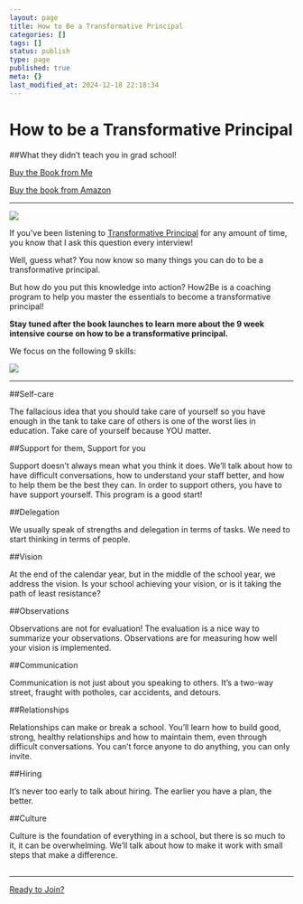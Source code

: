 ```yaml
---
layout: page
title: How to Be a Transformative Principal
categories: []
tags: []
status: publish
type: page
published: true
meta: {}
last_modified_at: 2024-12-18 22:18:34
---
```


# How to be a Transformative Principal


##What they didn’t teach you in grad school!

























[Buy the Book from Me](https://jethrojones.gumroad.com/l/how2bebook)



[Buy the book from Amazon](https://amzn.to/3JfzwVG)

****











































  

    
  
    
![](/squarespace_images/content_v1_4fffa949e4b0b4590d67b4e7_ecf4b8b0-a653-431b-b602-508852c71d9c_71eYff78CnL._AC_UY436_QL65_.jpg_)
  


  



If you've been listening to 
[Transformative Principal](https://jethrojones.com/podcast) for any amount of time, you know that I ask this question every interview!

Well, guess what? You now know so many things you can do to be a transformative principal.

But how do you put this knowledge into action? How2Be is a coaching program to help you master the essentials to become a transformative principal!

**Stay tuned after the book launches to learn more about the 9 week intensive course on how to be a transformative principal.**

We focus on the following 9 skills:












































  

    
  
    
![](/squarespace_images/content_v1_4fffa949e4b0b4590d67b4e7_f3bce3f5-8c47-4f98-a00b-9bc2a852e593_9+facets+on+How+to+be+a+transformative+principal-2.png_)
  


  



****



##Self-care


The fallacious idea that you should take care of yourself so you have enough in the tank to take care of others is one of the worst lies in education. Take care of yourself because YOU matter.

##Support for them, Support for you


Support doesn’t always mean what you think it does. We’ll talk about how to have difficult conversations, how to understand your staff better, and how to help them be the best they can. In order to support others, you have to have support yourself. This program is a good start!

##Delegation


We usually speak of strengths and delegation in terms of tasks. We need to start thinking in terms of people.

##Vision


At the end of the calendar year, but in the middle of the school year, we address the vision. Is your school achieving your vision, or is it taking the path of least resistance?

##Observations


Observations are not for evaluation! The evaluation is a nice way to summarize your observations. Observations are for measuring how well your vision is implemented.

##Communication


Communication is not just about you speaking to others. It’s a two-way street, fraught with potholes, car accidents, and detours.

##Relationships


Relationships can make or break a school. You’ll learn how to build good, strong, healthy relationships and how to maintain them, even through difficult conversations. You can’t force anyone to do anything, you can only invite.

##Hiring


It’s never too early to talk about hiring. The earlier you have a plan, the better.

##Culture


Culture is the foundation of everything in a school, but there is so much to it, it can be overwhelming. We’ll talk about how to make it work with small steps that make a difference.

##


##























****



[Ready to Join?](https://gum.co/how2be)
